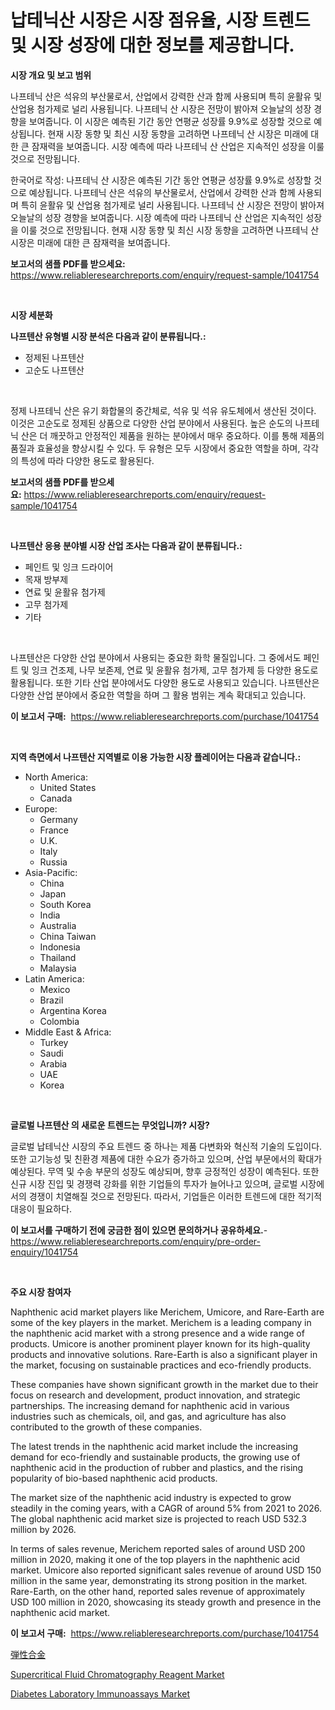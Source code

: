 <p><h1>납테닉산 시장은 시장 점유율, 시장 트렌드 및 시장 성장에 대한 정보를 제공합니다.</h1></p><p><strong>시장 개요 및 보고 범위</strong></p>
<p><p>나프테닉 산은 석유의 부산물로서, 산업에서 강력한 산과 함께 사용되며 특히 윤활유 및 산업용 첨가제로 널리 사용됩니다. 나프테닉 산 시장은 전망이 밝아져 오늘날의 성장 경향을 보여줍니다. 이 시장은 예측된 기간 동안 연평균 성장률 9.9%로 성장할 것으로 예상됩니다. 현재 시장 동향 및 최신 시장 동향을 고려하면 나프테닉 산 시장은 미래에 대한 큰 잠재력을 보여줍니다. 시장 예측에 따라 나프테닉 산 산업은 지속적인 성장을 이룰 것으로 전망됩니다. </p><p>한국어로 작성: 나프테닉 산 시장은 예측된 기간 동안 연평균 성장률 9.9%로 성장할 것으로 예상됩니다. 나프테닉 산은 석유의 부산물로서, 산업에서 강력한 산과 함께 사용되며 특히 윤활유 및 산업용 첨가제로 널리 사용됩니다. 나프테닉 산 시장은 전망이 밝아져 오늘날의 성장 경향을 보여줍니다. 시장 예측에 따라 나프테닉 산 산업은 지속적인 성장을 이룰 것으로 전망됩니다. 현재 시장 동향 및 최신 시장 동향을 고려하면 나프테닉 산 시장은 미래에 대한 큰 잠재력을 보여줍니다.</p></p>
<p><strong>보고서의 샘플 PDF를 받으세요:</strong> <a href="https://www.reliableresearchreports.com/enquiry/request-sample/1041754">https://www.reliableresearchreports.com/enquiry/request-sample/1041754</a></p>
<p>&nbsp;</p>
<p><strong>시장 세분화</strong></p>
<p><strong>나프텐산 유형별 시장 분석은 다음과 같이 분류됩니다.:</strong></p>
<p><ul><li>정제된 나프텐산</li><li>고순도 나프텐산</li></ul></p>
<p>&nbsp;</p>
<p><p>정제 나프테닉 산은 유기 화합물의 중간체로, 석유 및 석유 유도체에서 생산된 것이다. 이것은 고순도로 정제된 상품으로 다양한 산업 분야에서 사용된다. 높은 순도의 나프테닉 산은 더 깨끗하고 안정적인 제품을 원하는 분야에서 매우 중요하다. 이를 통해 제품의 품질과 효율성을 향상시킬 수 있다. 두 유형은 모두 시장에서 중요한 역할을 하며, 각각의 특성에 따라 다양한 용도로 활용된다.</p></p>
<p><strong>보고서의 샘플 PDF를 받으세요:</strong>&nbsp;<a href="https://www.reliableresearchreports.com/enquiry/request-sample/1041754">https://www.reliableresearchreports.com/enquiry/request-sample/1041754</a></p>
<p>&nbsp;</p>
<p><strong> 나프텐산 응용 분야별 시장 산업 조사는 다음과 같이 분류됩니다.:</strong></p>
<p><ul><li>페인트 및 잉크 드라이어</li><li>목재 방부제</li><li>연료 및 윤활유 첨가제</li><li>고무 첨가제</li><li>기타</li></ul></p>
<p>&nbsp;</p>
<p><p>나프텐산은 다양한 산업 분야에서 사용되는 중요한 화학 물질입니다. 그 중에서도 페인트 및 잉크 건조제, 나무 보존제, 연료 및 윤활유 첨가제, 고무 첨가제 등 다양한 용도로 활용됩니다. 또한 기타 산업 분야에서도 다양한 용도로 사용되고 있습니다. 나프텐산은 다양한 산업 분야에서 중요한 역할을 하며 그 활용 범위는 계속 확대되고 있습니다.</p></p>
<p><strong>이 보고서 구매:</strong>&nbsp; <a href="https://www.reliableresearchreports.com/purchase/1041754">https://www.reliableresearchreports.com/purchase/1041754</a></p>
<p>&nbsp;</p>
<p><strong>지역 측면에서 나프텐산 지역별로 이용 가능한 시장 플레이어는 다음과 같습니다.:</strong></p>
<p><ul>
    <li>
        North America:
        <ul>
            <li>United States</li>
            <li>Canada</li>
        </ul>
    </li>
    <li>
        Europe:
        <ul>
            <li>Germany</li>
            <li>France</li>
            <li>U.K.</li>
            <li>Italy</li>
            <li>Russia</li>
        </ul>
    </li>
    <li>
        Asia-Pacific:
        <ul>
            <li>China</li>
            <li>Japan</li>
            <li>South Korea</li>
            <li>India</li>
            <li>Australia</li>
            <li>China Taiwan</li>
            <li>Indonesia</li>
            <li>Thailand</li>
            <li>Malaysia</li>
        </ul>
    </li>
    <li>
        Latin America:
        <ul>
            <li>Mexico</li>
            <li>Brazil</li>
            <li>Argentina Korea</li>
            <li>Colombia</li>
        </ul>
    </li>
    <li>
        Middle East & Africa:
        <ul>
            <li>Turkey</li>
            <li>Saudi</li>
            <li>Arabia</li>
            <li>UAE</li>
            <li>Korea</li>
        </ul>
    </li>
    </ul></p>
<p>&nbsp;</p>
<p><strong>글로벌 나프텐산 의 새로운 트렌드는 무엇입니까? 시장?</strong></p>
<p><p>글로벌 납테닉산 시장의 주요 트렌드 중 하나는 제품 다변화와 혁신적 기술의 도입이다. 또한 고기능성 및 친환경 제품에 대한 수요가 증가하고 있으며, 산업 부문에서의 확대가 예상된다. 무역 및 수송 부문의 성장도 예상되며, 향후 긍정적인 성장이 예측된다. 또한 신규 시장 진입 및 경쟁력 강화를 위한 기업들의 투자가 늘어나고 있으며, 글로벌 시장에서의 경쟁이 치열해질 것으로 전망된다. 따라서, 기업들은 이러한 트렌드에 대한 적기적 대응이 필요하다.</p></p>
<p><strong>이 보고서를 구매하기 전에 궁금한 점이 있으면 문의하거나 공유하세요.</strong>- <a href="https://www.reliableresearchreports.com/enquiry/pre-order-enquiry/1041754">https://www.reliableresearchreports.com/enquiry/pre-order-enquiry/1041754</a></p>
<p>&nbsp;</p>
<p><strong>주요 시장 참여자</strong></p>
<p><p>Naphthenic acid market players like Merichem, Umicore, and Rare-Earth are some of the key players in the market. Merichem is a leading company in the naphthenic acid market with a strong presence and a wide range of products. Umicore is another prominent player known for its high-quality products and innovative solutions. Rare-Earth is also a significant player in the market, focusing on sustainable practices and eco-friendly products.</p><p>These companies have shown significant growth in the market due to their focus on research and development, product innovation, and strategic partnerships. The increasing demand for naphthenic acid in various industries such as chemicals, oil, and gas, and agriculture has also contributed to the growth of these companies.</p><p>The latest trends in the naphthenic acid market include the increasing demand for eco-friendly and sustainable products, the growing use of naphthenic acid in the production of rubber and plastics, and the rising popularity of bio-based naphthenic acid products.</p><p>The market size of the naphthenic acid industry is expected to grow steadily in the coming years, with a CAGR of around 5% from 2021 to 2026. The global naphthenic acid market size is projected to reach USD 532.3 million by 2026.</p><p>In terms of sales revenue, Merichem reported sales of around USD 200 million in 2020, making it one of the top players in the naphthenic acid market. Umicore also reported significant sales revenue of around USD 150 million in the same year, demonstrating its strong position in the market. Rare-Earth, on the other hand, reported sales revenue of approximately USD 100 million in 2020, showcasing its steady growth and presence in the naphthenic acid market.</p></p>
<p><strong>이 보고서 구매:</strong>&nbsp;&nbsp;<a href="https://www.reliableresearchreports.com/purchase/1041754">https://www.reliableresearchreports.com/purchase/1041754</a></p>
<p><p><a href="https://medium.com/@fatimaklein1922/%E5%BC%BE%E6%80%A7%E5%90%88%E9%87%91%E5%B8%82%E5%A0%B4%E3%81%AF-2021%E5%B9%B4%E3%81%BE%E3%81%A7%E3%81%AE%E5%B8%82%E5%A0%B4%E3%82%B7%E3%82%A7%E3%82%A2-%E3%82%B5%E3%82%A4%E3%82%BA-%E3%81%8A%E3%82%88%E3%81%B3%E4%BA%88%E6%B8%AC%E4%BA%88%E6%B8%AC%E3%81%AB%E7%84%A6%E7%82%B9%E3%82%92%E5%BD%93%E3%81%A6%E3%81%A6%E3%81%84%E3%81%BE%E3%81%99-a2971b8a9852">弾性合金</a></p><p><a href="https://view.publitas.com/reportprime-1/supercritical-fluid-chromatography-reagent-market-challenges-opportunities-and-growth-drivers-and-major-market-players-forecasted-for-period-from-2023-2030/">Supercritical Fluid Chromatography Reagent Market</a></p><p><a href="https://view.publitas.com/reportprime-1/diabetes-laboratory-immunoassays-market-size-share-trends-analysis-report-by-material-by-type-by-end-user-by-region-and-segment-forecasts-2023-2030/">Diabetes Laboratory Immunoassays Market</a></p></p>

